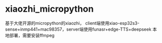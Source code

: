 # xiaozhi_micropython
基于大佬开源的micropython的xiaozhi， client端使用xiao-esp32s3-sense+inmp441+mac98357，server端使用funasr+edge-TTS+deepseek
本地部署，需要安装ffmpeg
